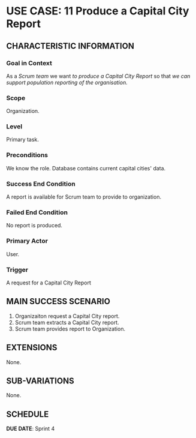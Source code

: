 # USE CASE: 11 Produce a Capital City Report 
## CHARACTERISTIC INFORMATION

### Goal in Context

As a *Scrum team* we want *to produce a Capital City Report* so that *we can support population reporting of the organisation.*

### Scope

Organization.

### Level

Primary task.

### Preconditions

We know the role.  Database contains current capital cities' data.

### Success End Condition

A report is available for Scrum team to provide to organization.

### Failed End Condition

No report is produced.

### Primary Actor

User.

### Trigger

A request for a Capital City Report

## MAIN SUCCESS SCENARIO

1. Organizaiton request a Capital City report.
2. Scrum team extracts a Capital City report.
3. Scrum team provides report to Organization.

## EXTENSIONS

None.

## SUB-VARIATIONS

None.

## SCHEDULE

**DUE DATE**: Sprint 4
